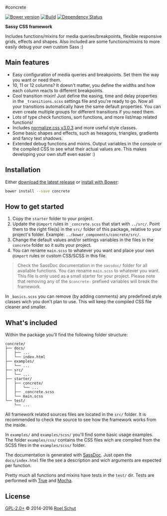 #concrete

[![Bower version][bower-img]][bower-url]
[![Build][travis-img]][travis-url]
[![Dependency Status][david-img]][david-url]

  [bower-img]: https://img.shields.io/bower/v/concrete.svg
  [bower-url]: https://github.com/roeldev/concrete
  [travis-img]: https://img.shields.io/travis/roeldev/concrete/master.svg
  [travis-url]: https://travis-ci.org/roeldev/concrete
  [david-img]: https://david-dm.org/roeldev/concrete/dev-status.svg
  [david-url]: https://david-dm.org/roeldev/concrete#info=devDependencies

**Sassy CSS framework**

Includes functions/mixins for media queries/breakpoints, flexible responsive grids, effects and shapes. Also included are some functions/mixins to more easily debug your own custom Sass :)


## Main features
- Easy configuration of media queries and breakpoints. Set them the way you want or need them.
- 10, 11 or 12 columns? It doesn't matter, you define the widths and how each column reacts to different breakpoints.
- Cool transition mixin! Just define the easing, time and delay properties in the `_transitions.scss` settings file and you're ready to go. Now all your transitions automatically have the same default properties. You can even create multiple groups for different transitions if you need them.
- Lots of type check functions, sort functions, and more list/map related functions!
- Includes [normalize.css v3.0.3][url-normalize] and more useful style classes.
- Some basic shapes and effects, such as hexagons, triangles, gradients and fancy text shadows.
- Extended debug functions and mixins. Output variables in the console or the compiled CSS to see what their actual values are. This makes developing your own stuff even easier :)

## Installation
Either [download the latest release][url-project-releases] or [install with Bower][url-bower-install]:
```sh
bower install --save concrete
```

## How to get started
1. Copy the `starter` folder to your project.
2. Update the `@import` rules in `_concrete.scss` that start with `../src/`. Point them to the right file(s) in the `src/` folder of this package, relative to your project's folder. Example: `../bower_components/concrete/src/`.
3. Change the default values and/or settings variables in the files in the `concrete` folder so it suits your project.
4. You can rename `main.scss` to whatever you want and place your own `@import` rules or custom CSS/SCSS in this file.

> Check the SassDoc documentation in the `sassdoc/` folder for all available functions.
> You can rename `main.scss` to whatever you want. This file is only used as a small starter for your project.
> Please note that removing any of the `$concrete-` prefixed variables will break the framework.

In `_basics.scss` you can remove (by adding comments) any predefined style classes wich you don't plan to use. This will keep the compiled CSS file cleaner and smaller.


## What's included
Within the package you'll find the following folder structure:
```
concrete/
├── docs/
│   ├── ...
│   └── index.html
├── examples/
│   └── ...
├── src/
│   └── ...
├── starter/
│   ├── concrete/
│   │   └── ...
│   ├── _concrete.scss
│   └── main.scss
└── test/
    └── ...
```
All framework related sources files are located in the `src/` folder. It is recommended to check the source to see how the framework works from the inside.

In `examples/` and `examples/scss/` you'll find some basic usage examples. The folder `examples/css/` contains the CSS files wich are compiled from the SCSS files in the `examples/scss/` folder.

The documentation is generated with [SassDoc][url-sassdoc]. Just open the `docs/index.html` file the see a description and wich arguments are expected per function.

Pretty much all functions and mixins have tests in the `test/` dir. Tests are performed with [True][url-true] and [Mocha][url-mocha].


## License
[GPL-2.0+](LICENSE) © 2014-2016 [Roel Schut](http://roelschut.nl)


[url-project-main]: https://github.com/roeldev/concrete
[url-project-releases]: https://github.com/roeldev/concrete/releases
[url-normalize]: https://github.com/necolas/normalize.css/
[url-bower-install]: http://bower.io/
[url-sassdoc]: http://sassdoc.com/
[url-true]: https://github.com/ericam/true
[url-mocha]: http://mochajs.org/

